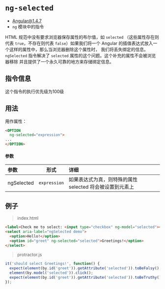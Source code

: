 # `ng-selected`
- Angular@1.4.7
- `ng` 模块中的指令


HTML 规范中没有要求浏览器保存属性的布尔值，如 `selected` （这些属性存在则代表 `true`，不存在则代表
`false`）如果我们将一个 Angular 的插值表达式放入一个这样的属性中，那么当浏览器删除这个属性时，
我们将丢失绑定的信息。`ngSelected` 指令解决了 `selected` 属性的这个问题。这个补充的属性不会被浏览器移除
并且提供了一个永久可靠的地方来存储绑定信息。

## 指令信息

这个指令的执行优先级为100级

## 用法

用作属性：

``` html
<OPTION
  ng-selected="expression">
...
</OPTION>
```


#### 参数

| 参数 | 形式 | 详细 |
|:----|:---:|:----|
|ngSelected|`expression`| 如果表达式为真，则特殊的属性 selected 将会被设置到元素上|


## 例子

> index.html

``` html
<label>Check me to select: <input type="checkbox" ng-model="selected"></label><br/>
<select aria-label="ngSelected demo">
  <option>Hello!</option>
  <option id="greet" ng-selected="selected">Greetings!</option>
</select>
```

> protractor.js

``` javascript
it('should select Greetings!', function() {
  expect(element(by.id('greet')).getAttribute('selected')).toBeFalsy();
  element(by.model('selected')).click();
  expect(element(by.id('greet')).getAttribute('selected')).toBeTruthy();
});
```
